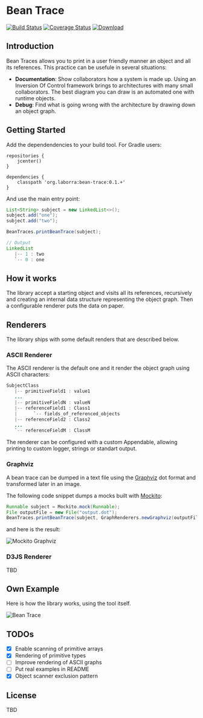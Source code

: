 # Bean Trace

[![Build Status](https://travis-ci.org/zeeke/bean-trace.svg?branch=master)](https://travis-ci.org/zeeke/bean-trace)
[![Coverage Status](https://coveralls.io/repos/zeeke/bean-trace/badge.svg?branch=master)](https://coveralls.io/r/zeeke/bean-trace?branch=master)
[![Download](https://api.bintray.com/packages/zeeke/maven/bean-trace/images/download.svg) ](https://bintray.com/zeeke/maven/bean-trace/_latestVersion)

## Introduction

Bean Traces allows you to print in a user friendly manner an object and all its references.
This practice can be usefule in several situations:
 - **Documentation**: Show collaborators how a system is made up. Using an Inversion Of Control framework
     brings to architectures with many small collaborators. The best diagram you can draw is an automated one
     with runtime objects.
 - **Debug**: Find what is going wrong with the architecture by drawing down an object graph.

## Getting Started

Add the dependendencies to your build tool.
For Gradle users:
```
repositories {
    jcenter()
}

dependencies {
    classpath 'org.laborra:bean-trace:0.1.+'
}
```

And use the main entry point:

```java
List<String> subject = new LinkedList<>();
subject.add("one");
subject.add("two");

BeanTraces.printBeanTrace(subject);

// Output
LinkedList
   |-- 1 : two
   `-- 0 : one
```

## How it works

The library accept a starting object and visits all its references, recursively and creating an
internal data structure representing the object graph. Then a configurable renderer puts the data
 on paper.

## Renderers

The library ships with some default renders that are described below.

### ASCII Renderer

The ASCII renderer is the default one and it render the object graph
using ASCII characters:

```java
SubjectClass
   |-- primitiveField1 : value1
   ...
   |-- primitiveFieldN : valueN
   |-- referenceField1 : Class1
   |      `-- fields_of_referenced_objects
   |-- referenceField2 : Class2
   ...
   `-- referenceFieldM : ClassM

```

The renderer can be configured with a custom Appendable, allowing printing to custom logger, strings or standart output.


### Graphviz

A bean trace can be dumped in a text file using the [Graphviz](http://www.graphviz.org/) dot format and transformed later in an image.

The following code snippet dumps a mocks built with [Mockito](http://mockito.org/):

```java
Runnable subject = Mockito.mock(Runnable);
File outputFile = new File("output.dot");
BeanTraces.printBeanTrace(subject, GraphRenderers.newGraphviz(outputFile));
```

and here is the result:

![Mockito Graphviz](http://zeeke.github.io/bean-trace/img/mockito_graphviz.png)

### D3JS Renderer

TBD

## Own Example

Here is how the library works, using the tool itself.

![Bean Trace](http://zeeke.github.io/bean-trace/img/bean_trace_graphviz.png)

## TODOs

- [x] Enable scanning of primitive arrays
- [x] Rendering of primitive types
- [ ] Improve rendering of ASCII graphs
- [ ] Put real examples in README
- [x] Object scanner exclusion pattern

## License
TBD
